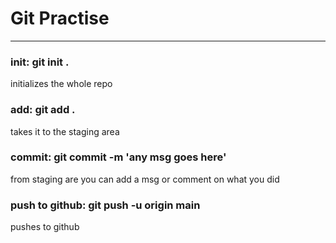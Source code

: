 # Git Practise

------------------

### init: git init . 
initializes the whole repo
### add: git add . 
takes it to the staging area
### commit: git commit -m 'any msg goes here' 
from staging are you can add a msg or comment on what you did
### push to github: git push -u origin main
pushes to github

